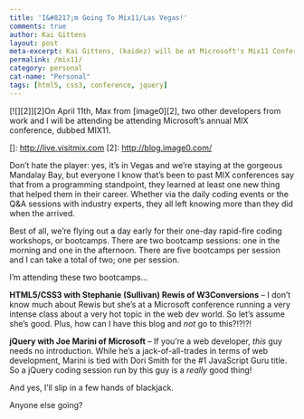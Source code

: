 ```yaml
---
title: 'I&#8217;m Going To Mix11/Las Vegas!'
comments: true
author: Kai Gittens
layout: post
meta-excerpt: Kai Gittens, (kaidez) will be at Microsoft's Mix11 Conference in Las Vegas in April 2011 and will be at the HTML5/CSS3 and jQuery bootcamps
permalink: /mix11/
category: personal
cat-name: "Personal"
tags: [html5, css3, conference, jquery]
---
```

[![][2]][2]On April 11th, Max from [image0][2], two other developers from work and I will be attending be attending Microsoft’s annual MIX conference, dubbed MIX11.

 []: http://live.visitmix.com
 [2]: http://blog.image0.com/

Don’t hate the player: yes, it’s in Vegas and we’re staying at the gorgeous Mandalay Bay, but everyone I know that’s been to past MIX conferences say that from a programming standpoint, they learned at least one new thing that helped them in their career. Whether via the daily coding events or the Q&A sessions with industry experts, they all left knowing more than they did when the arrived.

Best of all, we’re flying out a day early for their one-day rapid-fire coding workshops, or bootcamps. There are two bootcamp sessions: one in the morning and one in the afternoon. There are five bootcamps per session and I can take a total of two; one per session.

I’m attending these two bootcamps…

**HTML5/CSS3 with Stephanie (Sullivan) Rewis of W3Conversions** – I don’t know much about Rewis but she’s at a Microsoft conference running a very intense class about a very hot topic in the web dev world. So let’s assume she’s good. Plus, how can I have this blog and *not* go to this?!?!?!

**jQuery with Joe Marini of Microsoft** – If you’re a web developer, *this* guy needs no introduction. While he’s a jack-of-all-trades in terms of web development, Marini is tied with Dori Smith for the #1 JavaScript Guru title. So a jQuery coding session run by this guy is a *really* good thing!

And yes, I’ll slip in a few hands of blackjack.

Anyone else going?